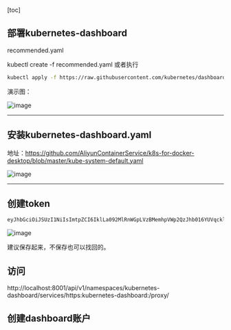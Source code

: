 [toc]

## 部署kubernetes-dashboard


recommended.yaml


kubectl create -f recommended.yaml
或者执行
```bash
kubectl apply -f https://raw.githubusercontent.com/kubernetes/dashboard/v2.0.0-beta5/aio/deploy/recommended.yaml
```

演示图：

![image](https://tva3.sinaimg.cn/large/007F3CC8ly1h5grffd0xpj31hc0sn7wh.jpg)



---



## 安装kubernetes-dashboard.yaml

地址：https://github.com/AliyunContainerService/k8s-for-docker-desktop/blob/master/kube-system-default.yaml

![image](https://tvax4.sinaimg.cn/large/007F3CC8ly1h5grjy98jsj31hc0scngb.jpg)



---



## 创建token

```bash
eyJhbGciOiJSUzI1NiIsImtpZCI6IklLa092MlRnWGpLVzBMemhpVWp2QzJhb016YUVqckl3T0QwS2Q2QVhIVTgifQ.eyJpc3MiOiJrdWJlcm5ldGVzL3NlcnZpY2VhY2NvdW50Iiwia3ViZXJuZXRlcy5pby9zZXJ2aWNlYWNjb3VudC9uYW1lc3BhY2UiOiJrdWJlLXN5c3RlbSIsImt1YmVybmV0ZXMuaW8vc2VydmljZWFjY291bnQvc2VjcmV0Lm5hbWUiOiJkZWZhdWx0Iiwia3ViZXJuZXRlcy5pby9zZXJ2aWNlYWNjb3VudC9zZXJ2aWNlLWFjY291bnQubmFtZSI6ImRlZmF1bHQiLCJrdWJlcm5ldGVzLmlvL3NlcnZpY2VhY2NvdW50L3NlcnZpY2UtYWNjb3VudC51aWQiOiI1YWE3NGEyNy1jMmEwLTRlOGYtOTAzNy04NmUyYjIwNmZiNmIiLCJzdWIiOiJzeXN0ZW06c2VydmljZWFjY291bnQ6a3ViZS1zeXN0ZW06ZGVmYXVsdCJ9.OmULOF5pHG3a8ttdEpvFDJ3LMbhBPu-QEzltZvCXHw6GbiULjuWJO1YZh6qhEHMp8G1JnctW4RE310NOUkaZL1VLnT1IlnNqwv3gi8eQsjCAN1DbzgSBpBN_zSKSm4b-6DbtKavAJg76xrq5W32gQIvMyx4xX3I57QuHvaOe54HaX7twK4FWHbbsa6uv2_kUVuSw75U0wXUMdxoz5BsrVFH32bVLT56BwcKSjZ6WSEkGI2oeYaYuwINI6eJbW0ghYRuoyNJ7OiMYA3OSKm7ZQ1Hcj7Nmhubnd0DCRrxNugOw1N5YcFJDeaG59CcuqGpVwG9suvA4zq-myV_zDb8R_Q
```

![image](https://tva4.sinaimg.cn/large/007F3CC8ly1h5grl6idtgj314f0scave.jpg)

建议保存起来，不保存也可以找回的。

## 访问

http://localhost:8001/api/v1/namespaces/kubernetes-dashboard/services/https:kubernetes-dashboard:/proxy/


## 创建dashboard账户


